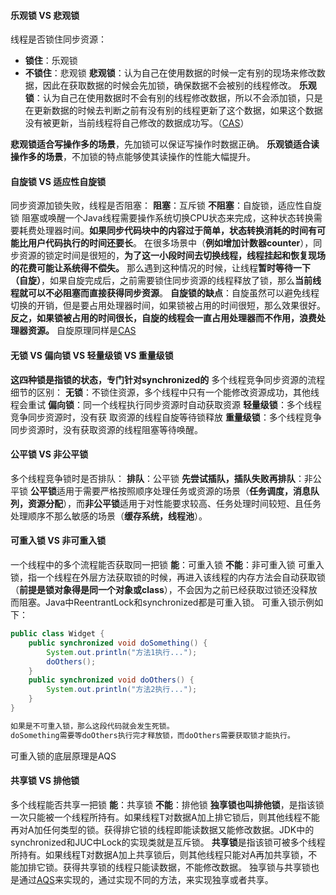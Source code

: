 #### 乐观锁 VS 悲观锁
线程是否锁住同步资源：
- **锁住**：乐观锁
- **不锁住**：悲观锁
**悲观锁**：认为自己在使用数据的时候一定有别的现场来修改数据，因此在获取数据的时候会先加锁，确保数据不会被别的线程修改。
**乐观锁**：认为自己在使用数据时不会有别的线程修改数据，所以不会添加锁，只是在更新数据的时候去判断之前有没有别的线程更新了这个数据，如果这个数据没有被更新，当前线程将自己修改的数据成功写。（[CAS](原子类.md#CAS)）

**悲观锁适合写操作多的场景**，先加锁可以保证写操作时数据正确。
**乐观锁适合读操作多的场景**，不加锁的特点能够使其读操作的性能大幅提升。
#### 自旋锁 VS 适应性自旋锁
同步资源加锁失败，线程是否阻塞：
**阻塞**：互斥锁
**不阻塞**：自旋锁，适应性自旋锁
阻塞或唤醒一个Java线程需要操作系统切换CPU状态来完成，这种状态转换需要耗费处理器时间。**如果同步代码块中的内容过于简单，状态转换消耗的时间有可能比用户代码执行的时间还要长**。
在很多场景中（**例如增加计数器counter**），同步资源的锁定时间是很短的，**为了这一小段时间去切换线程，线程挂起和恢复现场的花费可能让系统得不偿失。**
那么遇到这种情况的时候，让线程**暂时等待一下（自旋）**，如果自旋完成后，之前需要锁住同步资源的线程释放了锁，那么**当前线程就可以不必阻塞而直接获得同步资源**。
**自旋锁的缺点**：自旋虽然可以避免线程切换的开销，但是要占用处理器时间，如果锁被占用的时间很短，那么效果很好。**反之，如果锁被占用的时间很长，自旋的线程会一直占用处理器而不作用，浪费处理器资源。**
自旋原理同样是[CAS](原子类.md#CAS)
#### 无锁 VS 偏向锁 VS 轻量级锁 VS 重量级锁
**这四种锁是指锁的状态，专门针对synchronized的**
多个线程竞争同步资源的流程细节的区别：
**无锁**：不锁住资源，多个线程中只有一个能修改资源成功，其他线程会重试
**偏向锁**：同一个线程执行同步资源时自动获取资源
**轻量级锁**：多个线程竞争同步资源时，没有获 取资源的线程自旋等待锁释放
**重量级锁**：多个线程竞争同步资源时，没有获取资源的线程阻塞等待唤醒。
#### 公平锁 VS 非公平锁
多个线程竞争锁时是否排队：
**排队**：公平锁
**先尝试插队，插队失败再排队**：非公平锁
**公平锁**适用于需要严格按照顺序处理任务或资源的场景（**任务调度，消息队列，资源分配**），而**非公平锁**适用于对性能要求较高、任务处理时间较短、且任务处理顺序不那么敏感的场景（**缓存系统，线程池**）。
#### 可重入锁 VS 非可重入锁
一个线程中的多个流程能否获取同一把锁
**能**：可重入锁
**不能**：非可重入锁
可重入锁，指一个线程在外层方法获取锁的时候，再进入该线程的内存方法会自动获取锁（**前提是锁对象得是同一个对象或class**），不会因为之前已经获取过锁还没释放而阻塞。Java中ReentrantLock和synchronized都是可重入锁。
可重入锁示例如下：
``` java
public class Widget {
    public synchronized void doSomething() {
        System.out.println("方法1执行...");
        doOthers();
    }
    public synchronized void doOthers() {
        System.out.println("方法2执行...");
    }
}

如果是不可重入锁，那么这段代码就会发生死锁。
doSomething需要等doOthers执行完才释放锁，而doOthers需要获取锁才能执行。
```
可重入锁的底层原理是AQS
#### 共享锁 VS 排他锁
多个线程能否共享一把锁
**能**：共享锁
**不能**：排他锁
**独享锁也叫排他锁**，是指该锁一次只能被一个线程所持有。如果线程T对数据A加上排它锁后，则其他线程不能再对A加任何类型的锁。获得排它锁的线程即能读数据又能修改数据。JDK中的synchronized和JUC中Lock的实现类就是互斥锁。
**共享锁**是指该锁可被多个线程所持有。如果线程T对数据A加上共享锁后，则其他线程只能对A再加共享锁，不能加排它锁。获得共享锁的线程只能读数据，不能修改数据。
独享锁与共享锁也是通过[AQS](AQS.md)来实现的，通过实现不同的方法，来实现独享或者共享。